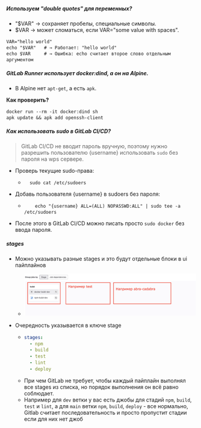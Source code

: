 ##### Используем "double quotes" для переменных?
- "$VAR" → сохраняет пробелы, специальные символы.
- $VAR → может сломаться, если VAR="some value with spaces".

```shell
VAR="hello world"
echo "$VAR"   # → Работает: "hello world"
echo $VAR     # → Ошибка: echo считает второе слово отдельным аргументом
```

##### GitLab Runner использует docker:dind, а он на Alpine.

- В Alpine нет `apt-get`, а есть `apk`.

**Как проверить?**

```shell
docker run --rm -it docker:dind sh
apk update && apk add openssh-client
```

##### Как использовать sudo в GitLab CI/CD?

> GitLab CI/CD не вводит пароль вручную, поэтому нужно разрешить пользователю {username} использовать `sudo`
> без пароля на wps сервере.

- Проверь текущие sudo-права:
  - ```shell
      sudo cat /etc/sudoers
    ```
- Добавь пользователя {username} в sudoers без пароля:
  - ```shell
        echo "{username} ALL=(ALL) NOPASSWD:ALL" | sudo tee -a /etc/sudoers
    ```
- После этого в GitLab CI/CD можно писать просто `sudo docker` без ввода пароля.


##### stages

- Можно указывать разные stages и это будут отдельные блоки в ui пайплайнов
  - ![ui stages](./common_stages.png)

- Очередность указывается в ключе stage
  - ```yaml
    stages:
      - npm
      - build
      - test
      - lint
      - deploy
    ```
  - При чем GitLab не требует, чтобы каждый пайплайн выполнял все stages из списка, но порядок выполнения он всё равно соблюдает.
  - Например для `dev` ветки у вас есть джобы для стадий `npm`, `build`, `test` и `lint`, а для `main` ветки `npm`, `build`, `deploy` - 
  все нормально, Gitlab считает последовательность и просто пропустит стадии если для них нет джоб














